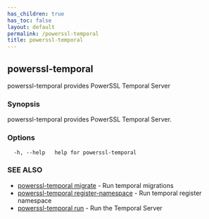 ```yaml
---
has_children: true
has_toc: false
layout: default
permalink: /powerssl-temporal
title: powerssl-temporal
---
```

## powerssl-temporal

powerssl-temporal provides PowerSSL Temporal Server

### Synopsis

powerssl-temporal provides PowerSSL Temporal Server.

### Options

```
  -h, --help   help for powerssl-temporal
```

### SEE ALSO

* [powerssl-temporal migrate](/powerssl-temporal/migrate)	 - Run temporal migrations
* [powerssl-temporal register-namespace](/powerssl-temporal/register-namespace)	 - Run temporal register namespace
* [powerssl-temporal run](/powerssl-temporal/run)	 - Run the Temporal Server
